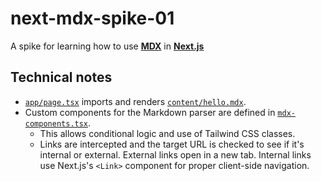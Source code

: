 # next-mdx-spike-01

A spike for learning how to use [**MDX**](https://mdxjs.com/) in [**Next.js**](https://nextjs.org/docs)

## Technical notes

- [`app/page.tsx`](app/page.tsx) imports and renders [`content/hello.mdx`](content/hello.mdx).
- Custom components for the Markdown parser are defined in [`mdx-components.tsx`](mdx-components.tsx).
  - This allows conditional logic and use of Tailwind CSS classes.
  - Links are intercepted and the target URL is checked to see if it's internal or external. External links open in a new tab. Internal links use Next.js's `<Link>` component for proper client-side navigation.
